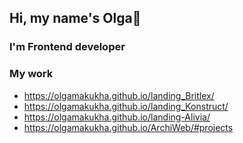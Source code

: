 ## Hi, my name's Olga👋
### I'm Frontend developer
### My work
- https://olgamakukha.github.io/landing_Britlex/
- https://olgamakukha.github.io/landing_Konstruct/
- https://olgamakukha.github.io/landing-Alivia/
- https://olgamakukha.github.io/ArchiWeb/#projects


<!--
**OlgaMakukha/OlgaMakukha** is a ✨ _special_ ✨ repository because its `README.md` (this file) appears on your GitHub profile.

Here are some ideas to get you started:

- 🔭 I’m currently working on ...
- 🌱 I’m currently learning ...
- 👯 I’m looking to collaborate on ...
- 🤔 I’m looking for help with ...
- 💬 Ask me about ...
- 📫 How to reach me: ...
- 😄 Pronouns: ...
- ⚡ Fun fact: ...
-->
